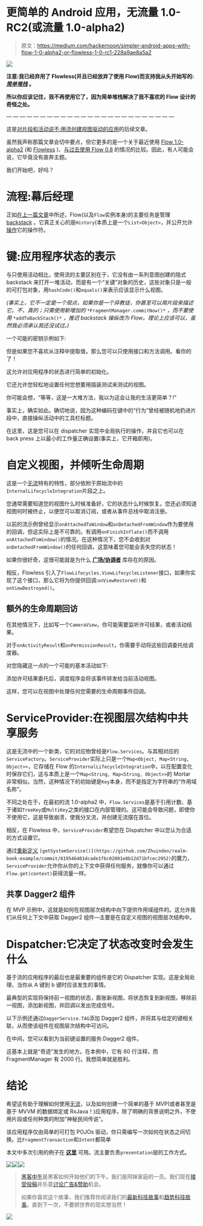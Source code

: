 # 更简单的 Android 应用，无流量 1.0-RC2(或流量 1.0-alpha2)

> 原文：<https://medium.com/hackernoon/simpler-android-apps-with-flow-1-0-alpha2-or-flowless-1-0-rc1-228a9ae8a5a2>

![](img/7ea7bf9c25c3afe575280749ee5bf905.png)

**注意:我已经弃用了 Flowless(并且已经放弃了使用 Flow)而支持我从头开始写的:** [***简单堆栈***](https://github.com/Zhuinden/simple-stack) **。**

**所以你应该记住，我不再使用它了，因为简单堆栈解决了我不喜欢的 Flow 设计的奇怪之处。**

— — — — — — — — — — — — — — — — — — — — — — — — —

这是[对片段和活动说不:用流创建视图驱动的应用](/@Zhuinden/saying-no-to-fragments-and-activities-creating-view-driven-applications-with-flow-8f7d02315442#.7v27hfa5h)的后续文章。

虽然我声称那篇文章会切中要点，但它更多的是一个关于最近使用 [Flow 1.0-alpha2](https://github.com/square/flow) (和 [Flowless](https://github.com/Zhuinden/flowless/) )、[与过去使用 Flow 0.8](/square-corner-blog/simpler-android-apps-with-flow-and-mortar-5beafcd83761#.3lhst05ys) 的情况的比较。因此，有人可能会说，它毕竟没有直奔主题。

我们开始吧，好吗？

# 流程:幕后经理

正如[在上一篇文章](/@Zhuinden/eli5-what-does-squares-flow-library-do-ecd497b61dc3#.iibimfys2)中所述，Flow(以及`Flow`实例本身)的主要任务是管理 [backstack](https://hackernoon.com/tagged/backstack) 。它真正关心的是`History`(本质上是一个`List<Object>`，并公开允许[操作](https://hackernoon.com/tagged/manipulating)它的操作符。

# 键:应用程序状态的表示

与只使用活动相比，使用流的主要区别在于，它没有由一系列意图创建的隐式 backstack 来打开一堆活动，而是有一个“关键”对象的历史，这些对象只是一般的可打包对象，用`hashCode()`和`equals()`来表示应该显示什么视图。

*(事实上，它不一定是一个观点，如果你是一个异教徒，你甚至可以用片段来描述它。不，真的；只需使用新增加的* `*FragmentManager.commitNow()*` *，而不要使用* `*addToBackStack()*` *，推迟 backstack 操纵改为 Flow。理论上应该可以，虽然我必须承认我还没试过。)*

一个可能的密钥示例如下:

但是如果您不喜欢从注释中提取值，那么您可以只使用接口和方法调用。看你的了！

这允许对应用程序的状态进行简单的初始化。

它还允许您轻松地设置任何您想要用插装测试来测试的视图。

你可能会想，“等等，这是一大堆方法，我以为这会让我的生活更简单？!"

事实上，确实如此。确切地说，因为这种编码在键中的“行为”曾经被随机地扔进片段中，直接操纵活动中的工具栏标题。

在这里，这是您可以在 dispatcher 实现中全局执行的操作，并且它也可以在 back press 上以最小的工作量正确设置(事实上，它开箱即用)。

# 自定义视图，并倾听生命周期

这是一个[无流](https://github.com/Zhuinden/flowless/)特有的特性，部分依附于原始流中的`InternalLifecycleIntegration`片段之上。

您通常需要知道您的视图什么时候准备好，它的状态什么时候恢复。您还必须知道视图何时被终止，以便您可以取消订阅，或者从事件总线中取消注册。

以前的流示例曾经显示`onAttachedToWindow`和`onDetachedFromWindow`作为要使用的回调，但这实际上是不可靠的。有调用`onFinishInflate()`而不调用`onAttachedToWindow()`的情况。在这种情况下，您不会收到对`onDetachedFromWindow()`的任何回调，这意味着您可能会丢失您的状态！

如果你很好奇，这很可能就是为什么 [**广场/协调者**](https://github.com/square/coordinators) 库存在的原因。

相反，Flowless 引入了`FlowLifecycles.ViewLifecycleListener`接口，如果你实现了这个接口，那么它将为你提供回调:`onViewRestored()`和`onViewDestroyed()`。

## 额外的生命周期回访

在其他情况下，比如写一个`CameraView`，你可能需要监听许可结果，或者活动结果。

对于`onActivityResult`和`onPermissionResult`，你需要手动将这些回调委托给调度器。

对您隐藏这一点的一个可能的基本活动如下:

添加许可结果委托后，调度程序会将该事件转发给当前活动视图。

这样，您可以在视图中处理任何您需要的生命周期事件回调。

# ServiceProvider:在视图层次结构中共享服务

这是无流中的一个新类，它的对应物曾经是`Flow.Services`。与其相对应的`ServiceFactory`。`ServiceProvider`实际上只是一个`Map<Object, Map<String, Object>>`，它存储在 Flow 的`InternalLifecycleIntegration`中，以在配置变化时保存它们，这与本质上是一个`Map<String, Map<String, Object>>`的 Mortar 非常相似。当然，这种情况下的初始键是`Key`本身，而不是指定为字符串的“作用域名称”。

不同之处在于，在最初的流 1.0-alpha2 中，`Flow.Services`是基于引用计数、基于诸如`TreeKey`或`MultiKey`之类的接口在内部管理的。这可能会导致问题，即使你不使用它，这是导致崩溃，使我分叉流，并创建无流摆在首位。

相反，在 Flowless 中，`ServiceProvider`希望您在 Dispatcher 中以您认为合适的方式设置它。

通过[重新定义](https://github.com/Zhuinden/realm-book-example/commit/619546401dcade1fbc02001e8b12d71bfcec2952) `[getSystemService()](https://github.com/Zhuinden/realm-book-example/commit/619546401dcade1fbc02001e8b12d71bfcec2952)`的魔力，`ServiceProvider`允许你从你的上下文中获得任何服务，就像你可以通过`Flow.get(context)`获得流量一样。

## 共享 Dagger2 组件

在 MVP 示例中，这就是如何在视图层次结构中向下提供作用域组件的。这允许我们从任何上下文中获取 Dagger2 组件—主要是在自定义视图的视图层次结构中。

# Dispatcher:它决定了状态改变时会发生什么

基于流的应用程序的最后也是最重要的组件是它的 Dispatcher 实现。这是全局处理，当你从 A 键到 b 键时应该发生的事情。

最典型的实现将保持前一视图的状态，膨胀新视图，将状态恢复到新视图，移除前一视图，添加新视图，并回调以发出完成信号。

以下示例还通过`DaggerService.TAG`添加 Dagger2 组件，并将其与给定的键相关联，从而使该组件在视图层次结构中可访问。

在中间，您可以看到为当前键设置的服务:Dagger2 组件。

这基本上就是“奇迹”发生的地方。在本例中，它有 60 行注释，而 FragmentManager 有 2000 行。我想简单就是胜利。

# 结论

希望这有助于理解如何使用[无流](https://github.com/Zhuinden/flowless/)，以及如何创建一个简单的基于 MVP(或者甚至是基于 MVVM 的数据绑定或 RxJava！)应用程序，除了明确的背景说明之外，不使用片段或任何种类的附加“神秘民间传说”。

该应用程序仅由简单的可打包 POJOs 驱动，你只需编写一次如何在状态之间切换。比`FragmentTransaction`和`Intent`都简单

本文中多次引用的例子在 [**这里**](https://github.com/Zhuinden/flowless/tree/master/flowless-mvp-example) 可用。流主要负责`presentation`层的工作方式。

[![](img/50ef4044ecd4e250b5d50f368b775d38.png)](http://bit.ly/HackernoonFB)[![](img/979d9a46439d5aebbdcdca574e21dc81.png)](https://goo.gl/k7XYbx)[![](img/2930ba6bd2c12218fdbbf7e02c8746ff.png)](https://goo.gl/4ofytp)

> [黑客中午](http://bit.ly/Hackernoon)是黑客如何开始他们的下午。我们是阿妹家庭的一员。我们现在[接受投稿](http://bit.ly/hackernoonsubmission)并乐意[讨论广告&赞助](mailto:partners@amipublications.com)机会。
> 
> 如果你喜欢这个故事，我们推荐你阅读我们的[最新科技故事](http://bit.ly/hackernoonlatestt)和[趋势科技故事](https://hackernoon.com/trending)。直到下一次，不要把世界的现实想当然！

![](img/be0ca55ba73a573dce11effb2ee80d56.png)